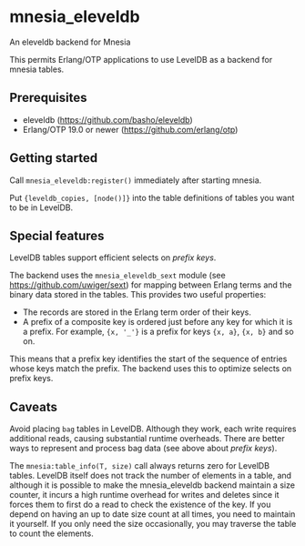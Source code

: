 # mnesia_eleveldb
An eleveldb backend for Mnesia

This permits Erlang/OTP applications to use LevelDB as a backend for
mnesia tables.

## Prerequisites
- eleveldb (https://github.com/basho/eleveldb)
- Erlang/OTP 19.0 or newer (https://github.com/erlang/otp)

## Getting started

Call `mnesia_eleveldb:register()` immediately after
starting mnesia.

Put `{leveldb_copies, [node()]}` into the table definitions of
tables you want to be in LevelDB.

## Special features

LevelDB tables support efficient selects on *prefix keys*.

The backend uses the `mnesia_eleveldb_sext` module (see
https://github.com/uwiger/sext) for mapping between Erlang terms and the
binary data stored in the tables. This provides two useful properties:

- The records are stored in the Erlang term order of their keys.
- A prefix of a composite key is ordered just before any key for which
  it is a prefix. For example, `{x, '_'}` is a prefix for keys `{x, a}`,
  `{x, b}` and so on.

This means that a prefix key identifies the start of the sequence of
entries whose keys match the prefix. The backend uses this to optimize
selects on prefix keys.

## Caveats

Avoid placing `bag` tables in LevelDB. Although they work, each write
requires additional reads, causing substantial runtime overheads. There
are better ways to represent and process bag data (see above about
*prefix keys*).

The `mnesia:table_info(T, size)` call always returns zero for LevelDB
tables. LevelDB itself does not track the number of elements in a table, and
although it is possible to make the mnesia_eleveldb backend maintain a size
counter, it incurs a high runtime overhead for writes and deletes since it
forces them to first do a read to check the existence of the key. If you
depend on having an up to date size count at all times, you need to maintain
it yourself. If you only need the size occasionally, you may traverse the
table to count the elements.
